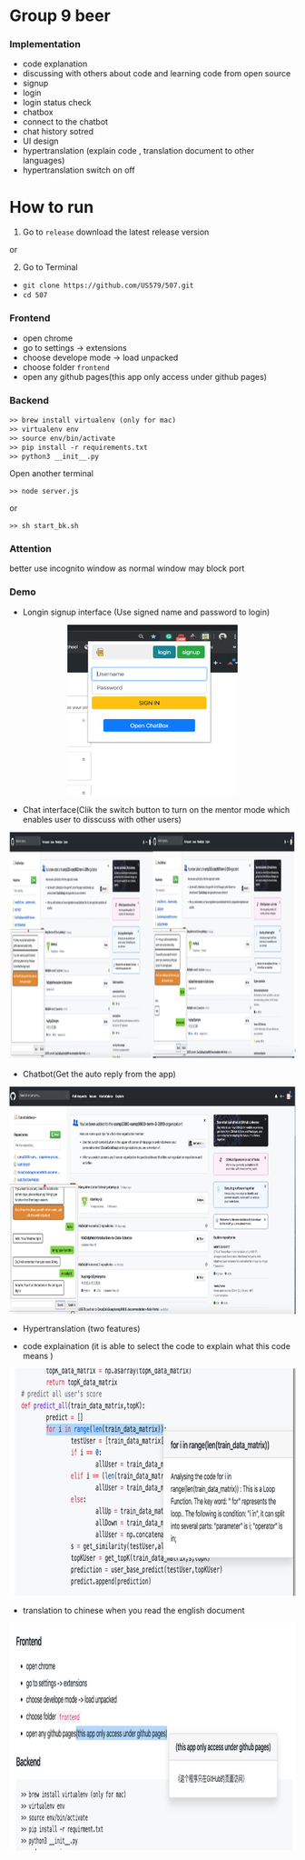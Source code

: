 # Group 9 beer

### Implementation


* code explanation
* discussing with others about code and learning code from open source 
* signup
* login
* login status check
* chatbox
* connect to the chatbot
* chat history sotred 
* UI design
* hypertranslation (explain code , translation document to other languages)
* hypertranslation switch on off

# How to run

1. Go to `release` download the latest release version

or

2. Go to Terminal

  * `git clone https://github.com/US579/507.git`
  * `cd 507`

### Frontend

*  open chrome
*  go to settings -> extensions
*  choose develope mode -> load unpacked
*  choose folder `frontend`
*  open any github pages(this app only access under github pages)


### Backend

```
>> brew install virtualenv (only for mac)
>> virtualenv env
>> source env/bin/activate
>> pip install -r requirements.txt
>> python3 __init__.py

```

Open another terminal

```
>> node server.js
```
or

```
>> sh start_bk.sh
```

### Attention

better use incognito window as normal window may block port 

### Demo
* Longin signup interface (Use signed name and password to login) 

<div align=center><img width="300" height="300" src="https://github.com/US579/507/blob/master/img/loginsingupform.png"/></div>

* Chat interface(Clik the switch button to turn on the mentor mode which enables user to disscuss with other users)

<div align=center><img width="100%" height="400" src="https://github.com/US579/507/blob/master/img/chat.png"/></div>

* Chatbot(Get the auto reply from the app)

<div align=center><img width="600" height="400" src="https://github.com/US579/507/blob/master/img/chatwithchatbot.png"/></div>

* Hypertranslation (two features)
   
- code explaination (it is able to select the code to explain what this code means )

<div align=center><img width="800" height="400" src="https://github.com/US579/507/blob/master/img/hypertranslation.png"/></div>
	

- translation to chinese when you read the english document
   
<div align=center><img width="800" height="400" src="https://github.com/US579/507/blob/master/img/hypertranslation1.png"/></div>

